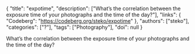 {
  "title": "expotime",
  "description": ["What’s the correlation between the exposure time of your photographs and the time of the day?"],
  "links": {
    "Codeberg": "https://codeberg.org/steko/expotime"
  },
  "authors": ["steko"],
  "categories": ["?"],
  "tags": ["Photography"],
  "doi": null
}

<!-- Generated by csv2md.R – do not edit by hand -->

What’s the correlation between the exposure time of your photographs and the time of the day?